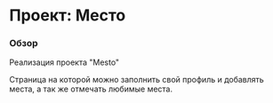 # Проект: Место

### Обзор

Реализация проекта "Mesto"

Страница на которой можно заполнить свой профиль и добавлять места, а так же отмечать любимые места.